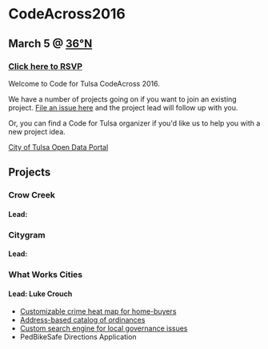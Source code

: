 # CodeAcross2016
## March 5 @ [36°N](http://36degreesnorth.co/)
### [Click here to RSVP](https://www.eventbrite.com/e/tulsa-codeacross-2016-tickets-20832074295)
Welcome to Code for Tulsa CodeAcross 2016.

We have a number of projects going on if you want to join an existing project. [File an issue here](https://github.com/codefortulsa/CodeAcross2016/issues/new) and the project lead will follow up with you.

Or, you can find a Code for Tulsa organizer if you'd like us to help you with a new project idea.

[City of Tulsa Open Data Portal](https://www.cityoftulsa.org/our-city/open-tulsa/open-tulsa-dataset-list.aspx)

## Projects

### Crow Creek
#### Lead:

### Citygram
#### Lead:

### What Works Cities
#### Lead: Luke Crouch

* [Customizable crime heat map for home-buyers](https://github.com/codefortulsa/CodeAcross2016/wiki/Project:-Crime-Heat-Map)
* [Address-based catalog of ordinances](https://github.com/codefortulsa/CodeAcross2016/wiki/Project:-Ordinance-Catalog)
* [Custom search engine for local governance issues](https://github.com/codefortulsa/CodeAcross2016/wiki/Project:-City-Issues-Search-Engine)
* PedBikeSafe Directions Application
